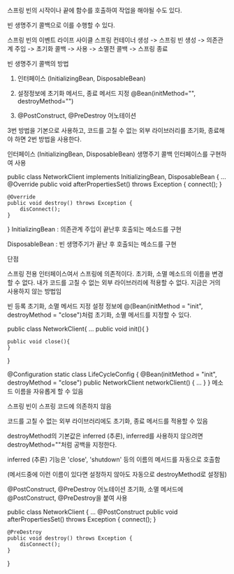 스프링 빈의 시작이나 끝에 함수를 호출하여 작업을 해야될 수도 있다.

빈 생명주기 콜백으로 이를 수행할 수 있다.

스프링 빈의 이벤트 라이프 사이클
스프링 컨테이너 생성 -> 스프링 빈 생성 -> 의존관계 주입 -> 초기화 콜백 -> 사용 -> 소멸전 콜백 -> 스프링 종료

빈 생명주기 콜백의 방법
1. 인터페이스 (InitializingBean, DisposableBean)

2. 설정정보에 초기화 메서드, 종료 메서드 지정 @Bean(initMethod="", destroyMethod="")

3. @PostConstruct, @PreDestroy 어노테이션

 

3번 방법을 기본으로 사용하고, 코드를 고칠 수 없는 외부 라이브러리를 초기화, 종료해야 하면 2번 방법을 사용한다.

 

인터페이스 (InitializingBean, DisposableBean)
생명주기 콜백 인터페이스를 구현하여 사용

public class NetworkClient implements InitializingBean, DisposableBean {
	...
    @Override
    public void afterPropertiesSet() throws Exception {
    	connect();
    }

    @Override
    public void destroy() throws Exception {
    	disConnect();
    }
}
InitializingBean : 의존관계 주입이 끝난후 호출되는 메소드를 구현

DisposableBean : 빈 생명주기가 끝난 후 호출되는 메소드를 구현

단점

스프링 전용 인터페이스여서 스프링에 의존적이다.
초기화, 소멸 메소드의 이름을 변경할 수 없다.
내가 코드를 고칠 수 없는 외부 라이브러리에 적용할 수 없다.
지금은 거의 사용하지 않는 방법임

 

빈 등록 초기화, 소멸 메서드 지정
설정 정보에 @(Bean(initMethod = "init", destroyMethod = "close")처럼 초기화, 소멸 메서드를 지정할 수 있다.

 

public class NetworkClient{
	...
    public void init(){
    }
    
    public void close(){
    }
}

@Configuration
static class LifeCycleConfig {
	@Bean(initMethod = "init", destroyMethod = "close")
    public NetworkClient networkClient() {
		...
	} 
}
메소드 이름을 자유롭게 할 수 있음

스프링 빈이 스프링 코드에 의존하지 않음

코드를 고칠 수 없는 외부 라이브러리에도 초기화, 종료 메서드를 적용할 수 있음

 

destroyMethod의 기본값은 inferred (추론), inferred를 사용하지 않으려면 destroyMethod=""처럼 공백을 지정한다.

inferred (추론) 기능은 'close', 'shutdown' 등의 이름의 메서드를 자동으로 호출함

(메서드중에 이런 이름이 있다면 설정하지 않아도 자동으로 destroyMethod로 설정됨)

@PostConstruct, @PreDestroy 어노테이션
초기화, 소멸 메서드에 @PostConstruct, @PreDestroy을 붙여 사용

public class NetworkClient {
	...
    @PostConstruct
    public void afterPropertiesSet() throws Exception {
    	connect();
    }

    @PreDestroy
    public void destroy() throws Exception {
    	disConnect();
    }
}
